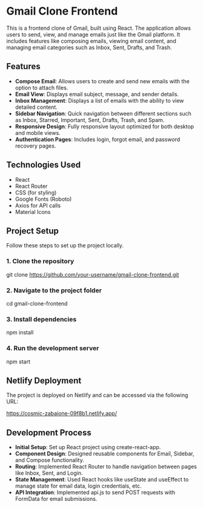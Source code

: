 # Gmail Clone Frontend

This is a frontend clone of Gmail, built using React. The application allows users to send, view, and manage emails just like the Gmail platform. It includes features like composing emails, viewing email content, and managing email categories such as Inbox, Sent, Drafts, and Trash.

## Features

- **Compose Email**: Allows users to create and send new emails with the option to attach files.
- **Email View**: Displays email subject, message, and sender details.
- **Inbox Management**: Displays a list of emails with the ability to view detailed content.
- **Sidebar Navigation**: Quick navigation between different sections such as Inbox, Starred, Important, Sent, Drafts, Trash, and Spam.
- **Responsive Design**: Fully responsive layout optimized for both desktop and mobile views.
- **Authentication Pages**: Includes login, forgot email, and password recovery pages.

## Technologies Used

- React
- React Router
- CSS (for styling)
- Google Fonts (Roboto)
- Axios for API calls
- Material Icons

## Project Setup

Follow these steps to set up the project locally.

### 1. Clone the repository

git clone https://github.com/your-username/gmail-clone-frontend.git

### 2. Navigate to the project folder

cd gmail-clone-frontend

### 3. Install dependencies

npm install

### 4. Run the development server

npm start

## Netlify Deployment

The project is deployed on Netlify and can be accessed via the following URL:

https://cosmic-zabaione-09f8b1.netlify.app/

## Development Process

- **Initial Setup**: Set up React project using create-react-app.
- **Component Design**: Designed reusable components for Email, Sidebar, and Compose functionality.
- **Routing**: Implemented React Router to handle navigation between pages like Inbox, Sent, and Login.
- **State Management**: Used React hooks like useState and useEffect to manage state for email data, login credentials, etc.
- **API Integration**: Implemented api.js to send POST requests with FormData for email submissions.
